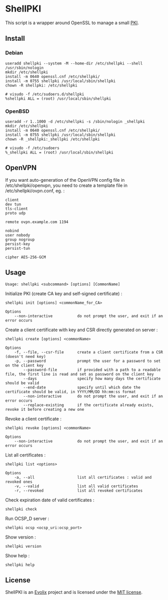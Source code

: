 # ShellPKI

This script is a wrapper around OpenSSL to manage a small
[PKI](https://en.wikipedia.org/wiki/Public_key_infrastructure).

## Install

### Debian

~~~
useradd shellpki --system -M --home-dir /etc/shellpki --shell /usr/sbin/nologin
mkdir /etc/shellpki
install -m 0640 openssl.cnf /etc/shellpki/
install -m 0755 shellpki /usr/local/sbin/shellpki
chown -R shellpki: /etc/shellpki
~~~

~~~
# visudo -f /etc/sudoers.d/shellpki
%shellpki ALL = (root) /usr/local/sbin/shellpki
~~~

### OpenBSD

~~~
useradd -r 1..1000 -d /etc/shellpki -s /sbin/nologin _shellpki
mkdir /etc/shellpki
install -m 0640 openssl.cnf /etc/shellpki/
install -m 0755 shellpki /usr/local/sbin/shellpki
chown -R _shellpki:_shellpki /etc/shellpki
~~~

~~~
# visudo -f /etc/sudoers
%_shellpki ALL = (root) /usr/local/sbin/shellpki
~~~

## OpenVPN

If you want auto-generation of the OpenVPN config file in
/etc/shellpki/openvpn, you need to create a template file in
/etc/shellpki/ovpn.conf, eg. :

~~~
client
dev tun
tls-client
proto udp

remote ovpn.example.com 1194

nobind
user nobody
group nogroup
persist-key
persist-tun

cipher AES-256-GCM
~~~

## Usage

~~~
Usage: shellpki <subcommand> [options] [CommonName]
~~~

Initialize PKI (create CA key and self-signed certificate) :

~~~
shellpki init [options] <commonName_for_CA>

Options
    --non-interactive           do not prompt the user, and exit if an error occurs
~~~

Create a client certificate with key and CSR directly generated on server :

~~~
shellpki create [options] <commonName>

Options
    -f, --file, --csr-file      create a client certificate from a CSR (doesn't need key)
    -p, --password              prompt the user for a password to set on the client key
        --password-file         if provided with a path to a readable file, the first line is read and set as password on the client key
        --days                  specify how many days the certificate should be valid
        --end-date              specify until which date the certificate should be valid, in YYYY/MM/DD hh:mm:ss format
        --non-interactive       do not prompt the user, and exit if an error occurs
        --replace-existing      if the certificate already exists, revoke it before creating a new one
~~~

Revoke a client certificate :

~~~
shellpki revoke [options] <commonName>

Options
    --non-interactive           do not prompt the user, and exit if an error occurs
~~~

List all certificates :

~~~
shellpki list <options>

Options
    -a, --all                   list all certificates : valid and revoked ones
    -v, --valid                 list all valid certificates
    -r, --revoked               list all revoked certificates
~~~

Check expiration date of valid certificates :

~~~
shellpki check
~~~

Run OCSP_D server :

~~~
shellpki ocsp <ocsp_uri:ocsp_port>
~~~

Show version :

~~~
shellpki version
~~~

Show help :

~~~
shellpki help
~~~

## License

ShellPKI is an [Evolix](https://evolix.com) project and is licensed
under the [MIT license](LICENSE).

